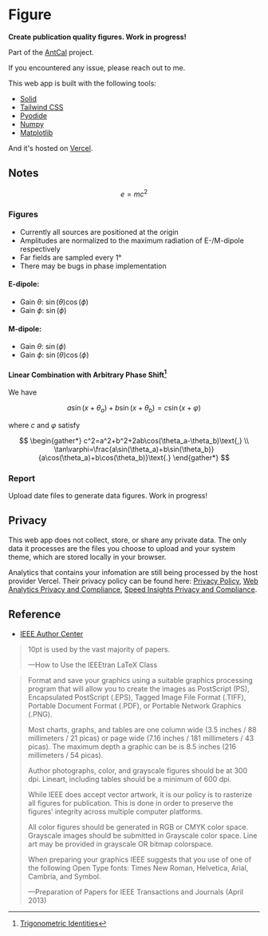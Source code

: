 # Figure

**Create publication quality figures. Work in progress!**

Part of the [AntCal](https://github.com/atlanswer/AntCal) project.

If you encountered any issue, please reach out to me.

This web app is built with the following tools:

- [Solid](https://solidjs.com/)
- [Tailwind CSS](https://tailwindcss.com/)
- [Pyodide](https://pyodide.org/)
- [Numpy](https://numpy.org/)
- [Matplotlib](https://matplotlib.org/)

And it's hosted on [Vercel](https://vercel.com/).

## Notes

$$
e = mc^2
$$

### Figures

- Currently all sources are positioned at the origin
- Amplitudes are normalized to the maximum radiation of E-/M-dipole respectively
- Far fields are sampled every 1°
- There may be bugs in phase implementation

#### E-dipole:

- Gain $θ$: $\sin(\theta)\cos(\phi)$
- Gain $ϕ$: $\sin(\phi)$

#### M-dipole:

- Gain $θ$: $\sin(\phi)$
- Gain $ϕ$: $\sin(\theta)\cos(\phi)$

#### Linear Combination with Arbitrary Phase Shift[^wikipedia]

We have

$$
a\sin(x+\theta_a)+b\sin(x+\theta_b)=c\sin(x+\varphi)
$$

where $c$ and $\varphi$ satisfy

$$
\begin{gather*}
c^2=a^2+b^2+2ab\cos(\theta_a-\theta_b)\text{,} \\
\tan\varphi=\frac{a\sin(\theta_a)+b\sin(\theta_b)}{a\cos(\theta_a)+b\cos(\theta_b)}\text{.}
\end{gather*}
$$

[^wikipedia]: [Trigonometric Identities](https://en.wikipedia.org/wiki/List_of_trigonometric_identities#Arbitrary_phase_shift)

### Report

Upload date files to generate data figures. Work in progress!

## Privacy

This web app does not collect, store, or share any
private data. The only data it processes are the
files you choose to upload and your system
theme, which are stored locally in your browser.

Analytics that contains your infomation are still
being processed by the host provider Vercel.
Their privacy policy can be found here:
[Privacy Policy](https://vercel.com/legal/privacy-policy),
[Web Analytics Privacy and Compliance](https://vercel.com/docs/analytics/privacy-policy),
[Speed Insights Privacy and Compliance](https://vercel.com/docs/speed-insights/privacy-policy).

## Reference

- [IEEE Author Center](https://journals.ieeeauthorcenter.ieee.org/)

> 10pt is used by the vast majority of papers.
>
> —How to Use the IEEEtran LaTeX Class

> Format and save your graphics using a suitable
> graphics processing program that will allow
> you to create the images as PostScript (PS),
> Encapsulated PostScript (.EPS),
> Tagged Image File Format (.TIFF),
> Portable Document Format (.PDF),
> or Portable Network Graphics (.PNG).
>
> Most charts, graphs, and tables are one column wide
> (3.5 inches / 88 millimeters / 21 picas)
> or page wide (7.16 inches / 181 millimeters / 43 picas).
> The maximum depth a graphic can be is 8.5 inches
> (216 millimeters / 54 picas).
>
> Author photographs, color, and grayscale figures
> should be at 300 dpi.
> Lineart, including tables should be a minimum
> of 600 dpi.
>
> While IEEE does accept vector artwork,
> it is our policy is to rasterize
> all figures for publication.
> This is done in order to preserve the
> figures’ integrity across multiple computer platforms.
>
> All color figures should be generated in RGB
> or CMYK color space.
> Grayscale images should be submitted in
> Grayscale color space.
> Line art may be provided in grayscale
> OR bitmap colorspace.
>
> When preparing your graphics IEEE suggests
> that you use of one of the
> following Open Type fonts:
> Times New Roman, Helvetica, Arial, Cambria, and Symbol.
>
> —Preparation of Papers for IEEE Transactions and Journals (April 2013)
